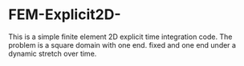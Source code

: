 # FEM-Explicit2D-
This is a simple finite element 2D explicit time integration code. The problem is a square domain with one end. fixed and one end under a dynamic stretch over time. 
